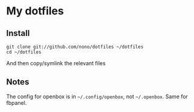 My dotfiles
===========

Install
-------

```
git clone git://github.com/nono/dotfiles ~/dotfiles
cd ~/dotfiles
```
And then copy/symlink the relevant files

Notes
-----

The config for openbox is in `~/.config/openbox`, not `~/.openbox`.
Same for fbpanel.
